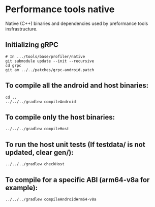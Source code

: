 # Performance tools native

Native (C++) binaries and dependencies used by preformance tools insfrastructure.

## Initializing gRPC

```
# In .../tools/base/profiler/native
git submodule update --init --recursive
cd grpc
git am ../../patches/grpc-android.patch
```
## To compile all the android and host binaries:
```
cd ..
../../../gradlew compileAndroid
```
## To compile only the host binaries:
```
../../../gradlew compileHost
```
## To run the host unit tests (If testdata/ is not updated, clear gen/):
```
../../../gradlew checkHost
```
## To compile for a specific ABI (arm64-v8a for example):
```
../../../gradlew compileAndroidArm64-v8a
```

